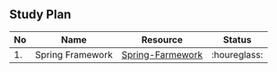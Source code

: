 
## Study Plan

|No|Name|Resource|Status|
|---|----|---|---|
|1.|Spring Framework|[Spring-Farmework](https://github.com/abbos0123/Computer-Science-Books/tree/main/Spring/Spring-Framework)|:houreglass:|

